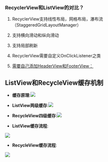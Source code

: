 ### RecyclerView和ListView的对比？

1. RecyclerView支持线性布局，网格布局，瀑布流（StaggeredGridLayoutManager）

2. 支持横向滑动和纵向滑动

3. 支持局部刷新

4. RecyclerView需要自定义OnClickListener之类

5. [需要自己添加HeaderView和FooterView：](http://blog.csdn.net/lmj623565791/article/details/51854533)

## ListView和RecycleView缓存机制

* **缓存原理**:![](http://oa5504rxk.bkt.clouddn.com/week18_listview/1.png)

* **ListView两级缓存**:![](http://oa5504rxk.bkt.clouddn.com/week18_listview/2.png)

* **RecycleView四级缓存**:![](http://oa5504rxk.bkt.clouddn.com/week18_listview/3.jpg)

* **ListView缓存流程**:

![](http://oa5504rxk.bkt.clouddn.com/week18_listview/4.jpg)

* **RecycleView缓存流程**:

![](http://oa5504rxk.bkt.clouddn.com/week18_listview/5.jpg)

